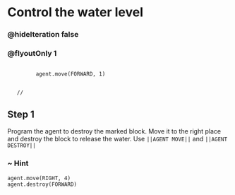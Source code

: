 # Control the water level
### @hideIteration false 
### @flyoutOnly 1


``` ghost
    
         agent.move(FORWARD, 1)
     
```
```template
   //     
```


## Step 1

Program the agent to destroy the marked block. Move it to the right place and destroy the block to release the water. Use ``||AGENT MOVE||`` and ``||AGENT DESTROY||``

### ~ Hint

```  blocks
agent.move(RIGHT, 4)
agent.destroy(FORWARD)

```

